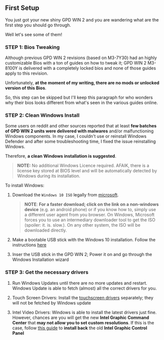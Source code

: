 ## First Setup

You just got your new shiny GPD WIN 2 and you are wandering what are the first step you should go through.

Well let's see some of them!



### STEP 1: Bios Tweaking

Although previous GPD WIN 2 revisions (based on M3-7Y30) had an highly customizable Bios with a ton of guides on how to tweak it; GPD WIN 2 M3-8100Y is delivered with a completely locked bios and none of those guides apply to this revision.

Unfortunately, **at the moment of my writing, there are no mods or unlocked version of this Bios**.

So, this step can be skipped but I'll keep this paragraph for who wonders why their bios looks different from what's seen in the various guides online.



### STEP 2: Clean Windows Install

Some users on reddit and other sources reported that at least **few batches of GPD WIN 2 units were delivered with malwares** and/or malfunctioning Windows components. In my case, I couldn't use or reinstall Windows Defender and after some troubleshooting time, I fixed the issue reinstalling Windows.

Therefore, **a clean Windows installation is suggested**.

> **NOTE:**
>  No additional Windows Licence required. AFAIK, there is a license key stored at BIOS level and will be automatically detected by Windows during its installation.


To install Windows:

1. Download the `Windows 10 ISO` legally from [microsoft](https://www.microsoft.com/en-us/software-download/windows10).
   > **NOTE**:
   > **For a faster download; click on the link on a non-windows device** (e.g. an android phone) or if you know how to, simply use a different user agent from you browser.
   > On Windows, Microsoft forces you to use an intermediary downloader tool to get the ISO (spoiler: it. is. slow.).
   > On any other system, the ISO will be downloaded directly.

2. Make a bootable USB stick with the Windows 10 installation. Follow the instructions [here](https://www.windowscentral.com/how-create-windows-10-usb-bootable-media-uefi-support)

3. Inser the USB stick in the GPD WIN 2; Power it on and go through the Windows Installation wizard



### STEP 3: Get the necessary drivers

1. Run Windows Updates until there are no more updates and restart. Windows Update is able to fetch (almost) all the correct drivers for you.

2. Touch Screen Drivers: Install the [touchscreen drivers](drivers/GW2-Driver-TouchScreen.zip) separately; they will not be fetched by Windows update

3. Intel Video Drivers: Windows is able to install the latest drivers just fine. However, chances are you will get the new **Intel Graphic Command Center** that **may not allow you to set custom resolutions**.   If this is the case, follow [this guide](wiki/Instal_Intel_Graphic_Control_Panel.md) to **install back** the old **Intel Graphic Control Panel**

